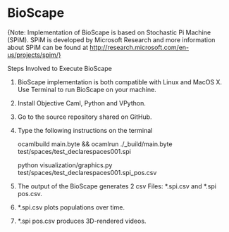 BioScape
========
{Note: Implementation of BioScape is based on Stochastic Pi Machine (SPiM). SPiM is developed by Microsoft Research and more information about SPiM can be found at http://research.microsoft.com/en-us/projects/spim/}

Steps Involved to Execute BioScape

1. BioScape implementation is both compatible with Linux and MacOS X. Use Terminal to run BioScape on your machine.

2. Install Objective Caml, Python and VPython.

3. Go to the source repository shared on GitHub.

4. Type the following instructions on the terminal

      ocamlbuild main.byte && ocamlrun ./_build/main.byte test/spaces/test_declarespaces001.spi

      python visualization/graphics.py test/spaces/test_declarespaces001.spi_pos.csv

5. The output of the BioScape generates 2 csv Files: *.spi.csv and *.spi pos.csv.

6. *.spi.csv plots populations over time.

7. *.spi pos.csv produces 3D-rendered videos.

